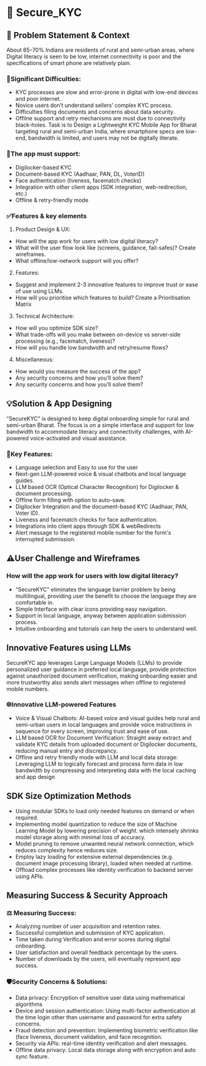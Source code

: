 # 🪪 Secure_KYC
## 📝 Problem Statement & Context
About 65–70% Indians are residents of rural and semi-urban areas, where Digital literacy is seen to be low, internet connectivity is poor and the specifications of smart phone are relatively plain.
### 🚧Significant Difficulties:
- KYC processes are slow and error-prone in digital with low-end devices and poor internet.
- Novice users don’t understand sellers’ complex KYC process.
- Difficulties filing documents and concerns about data security.
- Offilne support and retry mechanisms are must due to connectivity black-holes.
Task is to Design a Lightweight KYC Mobile App for Bharat targeting rural and semi-urban India, where smartphone specs are low-end, bandwidth is limited, and users may not be digitally literate.
### 📌The app must support:
- Digilocker-based KYC
- Document-based KYC (Aadhaar, PAN, DL, VoterID)
- Face authentication (liveness, facematch checks)
- Integration with other client apps (SDK integration, web-redirection, etc.)
- Offline & retry-friendly mode
### ✅Features & key elements
1. Product Design & UX:
- How will the app work for users with low digital literacy?
- What will the user flow look like (screens, guidance, fail-safes)? Create wireframes.
- What offline/low-network support will you offer?
2. Features:
- Suggest and implement 2-3 innovative features to improve trust or ease of use using LLMs.
- How will you prioritise which features to build? Create a Prioritisation Matrix
3. Technical Architecture:
- How will you optimize SDK size?
- What trade-offs will you make between on-device vs server-side processing (e.g., facematch, liveness)?
- How will you handle low bandwidth and retry/resume flows?
4. Miscellaneous:
- How would you measure the success of the app?
- Any security concerns and how you’ll solve them?
- Any security concerns and how you’ll solve them?
## 💡Solution & App Designing
“SecureKYC” is designed to keep digital onboarding simple for rural and semi-urban Bharat. The focus is on a simple interface and support for low bandwidth to accommodate literacy and connectivity challenges, with AI-powered voice-activated and visual assistance.
 ### 🧩Key Features:
 - Language selection and Easy to use for the user
 - Next-gen LLM-powered voice & visual chatbots and local language guides.
 - LLM based OCR (Optical Character Recognition) for Digilocker & document processing.
 - Offline form filling with option to auto-save.
 - Digilocker Integration and the document-based KYC (Aadhaar, PAN, Voter ID).
 - Liveness and facematch checks for face authentication.
 - Integrations into client apps through SDK & webRedirects
 - Alert message to the registered mobile number for the form's interrupted submission.
## ⚠️User Challenge and Wireframes
### How will the app work for users with low digital literacy?
 - “SecureKYC” eliminates the language barrier problem by being multilingual, providing user the benefit  to choose the language they are comfortable in.
 - Simple Interface with clear icons providing easy navigation.
 - Support in local language, anyway between application submission process.
 - Intuitive onboarding and tutorials can help the users to understand well.
## Innovative Features using LLMs
SecureKYC app leverages Large Language Models (LLMs) to provide personalized user guidance in preferred local language, provide protection against unauthorized document verification, making onboarding easier and more trustworthy also sends alert messages when offline to registered mobile numbers.
### 🌐Innovative LLM-powered Features
- Voice & Visual Chatbots: AI-based voice and visual guides help rural and semi-urban users in local languages and provide voice instructions in sequence for every screen, improving trust and ease of use. 
- LLM based OCR for Document Verification: Straight away extract and validate KYC details from uploaded document or Digilocker documents, reducing manual entry and discrepancy.
- Offline and retry friendly mode with LLM and local data storage: Leveraging LLM to logically forecast and process form data in low bandwidth by compressing and interpreting data with the local caching and app design
## SDK Size Optimization  Methods
 - Using modular SDKs to load only needed features on demand or when required.
 - Implementing model quantization to reduce the size of Machine Learning Model by lowering precision of weight. which intensely shrinks model storage along with minimal loss of accuracy. 
 - Model pruning to remove unwanted neural network connection, which reduces complexity hence reduces size.
 - Employ lazy loading for extensive external dependencies (e.g. document image processing library), loaded when needed at runtime.
 - Offload complex processes like identity verification to backend server using APIs.
## Measuring Success & Security Approach
### ⚖ Measuring Success:
 - Analyzing number of user acquisition and retention rates.
 - Successful completion and submission of KYC application.
 - Time taken during Verification and error scores during digital onboarding.
 - User satisfaction and overall feedback percentage by the users. 
 - Number of downloads by the users, will eventually represent app success.
 ### 🛡️Security Concerns & Solutions:
 - Data privacy: Encryption of sensitive user data using mathematical algorithms
 - Device and session authentication: Using multi-factor authentication at the time login other than username and password for extra safety concerns.
 - Fraud detection and prevention: Implementing biometric verification like (face liveness, document validation, and face recognition.
 - Security via APIs: real-time identity verification and alert messages.
 - Offline data privacy: Local data storage along with encryption and auto sync feature.





